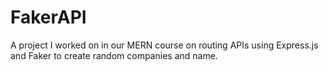# FakerAPI
A project I worked on in our MERN course on routing APIs using Express.js and Faker to create random companies and name.
